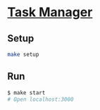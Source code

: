 # [Task Manager](https://js-express-developer-project-6-production-0366.up.railway.app)

## Setup

```bash
make setup
```

## Run

```bash
$ make start
# Open localhost:3000
```


